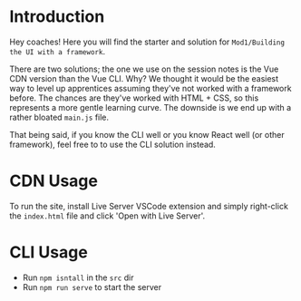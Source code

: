 # Introduction

Hey coaches! Here you will find the starter and solution for `Mod1/Building the UI with a framework`.

There are two solutions; the one we use on the session notes is the Vue CDN version than the Vue CLI. Why? We thought it would be the easiest way to level up apprentices assuming they've not worked with a framework before. The chances are they've worked with HTML + CSS, so this represents a more gentle learning curve. The downside is we end up with a rather bloated `main.js` file.

That being said, if you know the CLI well or you know React well (or other framework), feel free to to use the CLI solution instead.

# CDN Usage

To run the site, install Live Server VSCode extension and simply right-click the `index.html` file and click 'Open with Live Server'.

# CLI Usage

- Run `npm isntall` in the `src` dir
- Run `npm run serve` to start the server
